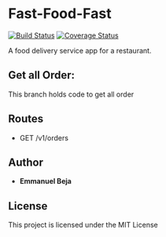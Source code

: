 # Fast-Food-Fast
[![Build Status](https://travis-ci.org/EmmanuelBeja/Fast-Food-Fast.svg?branch=ft-allorders-160341465)](https://travis-ci.org/EmmanuelBeja/Fast-Food-Fast) [![Coverage Status](https://coveralls.io/repos/github/EmmanuelBeja/Fast-Food-Fast/badge.svg?branch=ft-allorders-160341465)](https://coveralls.io/github/EmmanuelBeja/Fast-Food-Fast?branch=ft-allorders-160341465)

A food delivery service app for a restaurant.

## Get all Order:

This branch holds code to get all order


## Routes

 - GET /v1/orders

## Author

* **Emmanuel Beja**

## License

This project is licensed under the MIT License
